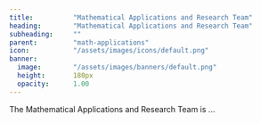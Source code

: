 ```yaml
---
title:          "Mathematical Applications and Research Team"
heading:        "Mathematical Applications and Research Team"
subheading:     ""
parent:         "math-applications"
icon:           "/assets/images/icons/default.png"
banner:
  image:        "/assets/images/banners/default.png"
  height:       180px
  opacity:      1.00
---
```


The Mathematical Applications and Research Team is ...
